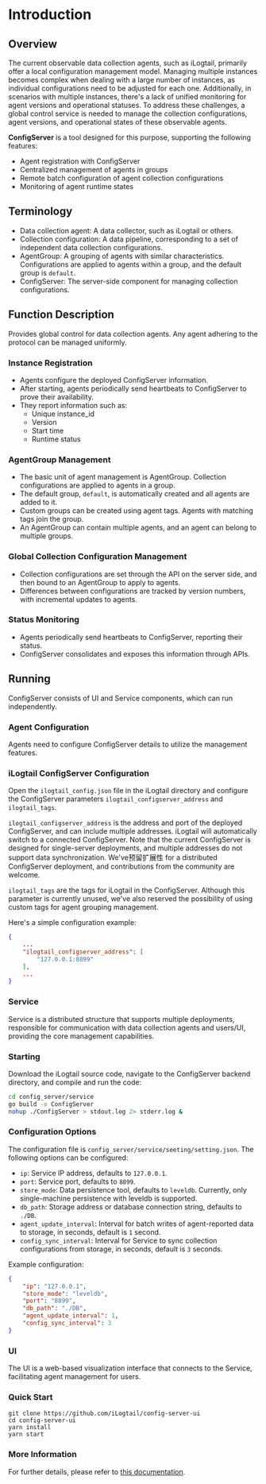 # Introduction

## Overview

The current observable data collection agents, such as iLogtail, primarily offer a local configuration management model. Managing multiple instances becomes complex when dealing with a large number of instances, as individual configurations need to be adjusted for each one. Additionally, in scenarios with multiple instances, there's a lack of unified monitoring for agent versions and operational statuses. To address these challenges, a global control service is needed to manage the collection configurations, agent versions, and operational states of these observable agents.

**ConfigServer** is a tool designed for this purpose, supporting the following features:

* Agent registration with ConfigServer
* Centralized management of agents in groups
* Remote batch configuration of agent collection configurations
* Monitoring of agent runtime states

## Terminology

* Data collection agent: A data collector, such as iLogtail or others.
* Collection configuration: A data pipeline, corresponding to a set of independent data collection configurations.
* AgentGroup: A grouping of agents with similar characteristics. Configurations are applied to agents within a group, and the default group is `default`.
* ConfigServer: The server-side component for managing collection configurations.

## Function Description

Provides global control for data collection agents. Any agent adhering to the protocol can be managed uniformly.

### Instance Registration

* Agents configure the deployed ConfigServer information.
* After starting, agents periodically send heartbeats to ConfigServer to prove their availability.
* They report information such as:
  * Unique instance_id
  * Version
  * Start time
  * Runtime status

### AgentGroup Management

* The basic unit of agent management is AgentGroup. Collection configurations are applied to agents in a group.
* The default group, `default`, is automatically created and all agents are added to it.
* Custom groups can be created using agent tags. Agents with matching tags join the group.
* An AgentGroup can contain multiple agents, and an agent can belong to multiple groups.

### Global Collection Configuration Management

* Collection configurations are set through the API on the server side, and then bound to an AgentGroup to apply to agents.
* Differences between configurations are tracked by version numbers, with incremental updates to agents.

### Status Monitoring

* Agents periodically send heartbeats to ConfigServer, reporting their status.
* ConfigServer consolidates and exposes this information through APIs.

## Running

ConfigServer consists of UI and Service components, which can run independently.

### Agent Configuration

Agents need to configure ConfigServer details to utilize the management features.

### iLogtail ConfigServer Configuration

Open the `ilogtail_config.json` file in the iLogtail directory and configure the ConfigServer parameters `ilogtail_configserver_address` and `ilogtail_tags`.

`ilogtail_configserver_address` is the address and port of the deployed ConfigServer, and can include multiple addresses. iLogtail will automatically switch to a connected ConfigServer. Note that the current ConfigServer is designed for single-server deployments, and multiple addresses do not support data synchronization. We've预留扩展性 for a distributed ConfigServer deployment, and contributions from the community are welcome.

`ilogtail_tags` are the tags for iLogtail in the ConfigServer. Although this parameter is currently unused, we've also reserved the possibility of using custom tags for agent grouping management.

Here's a simple configuration example:

```json
{
    ...
    "ilogtail_configserver_address": [
        "127.0.0.1:8899"
    ],
    ...
}
```

### Service

Service is a distributed structure that supports multiple deployments, responsible for communication with data collection agents and users/UI, providing the core management capabilities.

### Starting

Download the iLogtail source code, navigate to the ConfigServer backend directory, and compile and run the code:

```bash
cd config_server/service
go build -o ConfigServer
nohup ./ConfigServer > stdout.log 2> stderr.log &
```

### Configuration Options

The configuration file is `config_server/service/seeting/setting.json`. The following options can be configured:

* `ip`: Service IP address, defaults to `127.0.0.1`.
* `port`: Service port, defaults to `8899`.
* `store_mode`: Data persistence tool, defaults to `leveldb`. Currently, only single-machine persistence with leveldb is supported.
* `db_path`: Storage address or database connection string, defaults to `./DB`.
* `agent_update_interval`: Interval for batch writes of agent-reported data to storage, in seconds, default is `1` second.
* `config_sync_interval`: Interval for Service to sync collection configurations from storage, in seconds, default is `3` seconds.

Example configuration:

```json
{
    "ip": "127.0.0.1",
    "store_mode": "leveldb",
    "port": "8899",
    "db_path": "./DB",
    "agent_update_interval": 1,
    "config_sync_interval": 3
}
```

### UI

The UI is a web-based visualization interface that connects to the Service, facilitating agent management for users.

### Quick Start

```shell
git clone https://github.com/iLogtail/config-server-ui
cd config-server-ui
yarn install
yarn start
```

### More Information

For further details, please refer to [this documentation](https://github.com/iLogtail/config-server-ui/blob/master/README.md).
